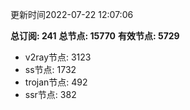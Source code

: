 更新时间2022-07-22 12:07:06

**总订阅: 241**
**总节点: 15770**
**有效节点: 5729**
- v2ray节点: 3123
- ss节点: 1732
- trojan节点: 492
- ssr节点: 382
